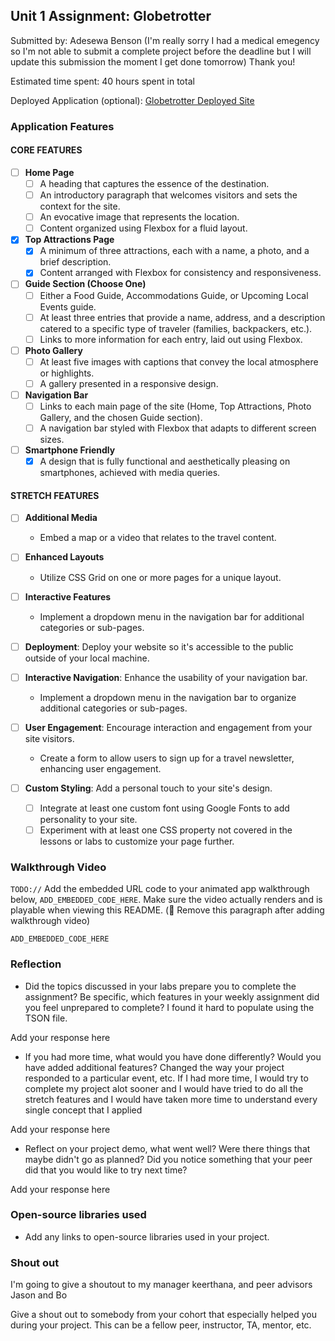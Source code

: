 ## Unit 1 Assignment: Globetrotter

Submitted by: Adesewa Benson (I'm really sorry I had a medical emegency so I'm not able to  submit a complete project before the deadline but I will update this submission the moment I get done tomorrow) Thank you!

Estimated time spent: 40 hours spent in total

Deployed Application (optional): [Globetrotter Deployed Site](ADD_LINK_HERE)

### Application Features

#### CORE FEATURES

- [ ] **Home Page**
  - [ ] A heading that captures the essence of the destination.
  - [ ] An introductory paragraph that welcomes visitors and sets the context for the site.
  - [ ] An evocative image that represents the location.
  - [ ] Content organized using Flexbox for a fluid layout.

- [X] **Top Attractions Page**
  - [X] A minimum of three attractions, each with a name, a photo, and a brief description.
  - [X] Content arranged with Flexbox for consistency and responsiveness.

- [ ] **Guide Section (Choose One)**
  - [ ] Either a Food Guide, Accommodations Guide, or Upcoming Local Events guide.
  - [ ] At least three entries that provide a name, address, and a description catered to a specific type of traveler (families, backpackers, etc.).
  - [ ] Links to more information for each entry, laid out using Flexbox.

- [ ] **Photo Gallery**
  - [ ] At least five images with captions that convey the local atmosphere or highlights.
  - [ ] A gallery presented in a responsive design.

- [ ] **Navigation Bar**
  - [ ] Links to each main page of the site (Home, Top Attractions, Photo Gallery, and the chosen Guide section).
  - [ ] A navigation bar styled with Flexbox that adapts to different screen sizes.  

- [ ] **Smartphone Friendly**
  - [X] A design that is fully functional and aesthetically pleasing on smartphones, achieved with media queries.

#### STRETCH FEATURES

- [ ] **Additional Media**
  - Embed a map or a video that relates to the travel content.

- [ ] **Enhanced Layouts**
  - Utilize CSS Grid on one or more pages for a unique layout.

- [ ] **Interactive Features**
  - Implement a dropdown menu in the navigation bar for additional categories or sub-pages.

- [ ] **Deployment**: Deploy your website so it's accessible to the public outside of your local machine. 

- [ ] **Interactive Navigation**: Enhance the usability of your navigation bar.
  - Implement a dropdown menu in the navigation bar to organize additional categories or sub-pages.

- [ ] **User Engagement**: Encourage interaction and engagement from your site visitors.
  - Create a form to allow users to sign up for a travel newsletter, enhancing user engagement.

- [ ] **Custom Styling**: Add a personal touch to your site's design.
  - [ ] Integrate at least one custom font using Google Fonts to add personality to your site.
  - [ ] Experiment with at least one CSS property not covered in the lessons or labs to customize your page further.

### Walkthrough Video

`TODO://` Add the embedded URL code to your animated app walkthrough below, `ADD_EMBEDDED_CODE_HERE`. Make sure the video actually renders and is playable when viewing this README. (🚫 Remove this paragraph after adding walkthrough video)

`ADD_EMBEDDED_CODE_HERE`

### Reflection

* Did the topics discussed in your labs prepare you to complete the assignment? Be specific, which features in your weekly assignment did you feel unprepared to complete?
  I found it hard to populate using the TSON file.

Add your response here

* If you had more time, what would you have done differently? Would you have added additional features? Changed the way your project responded to a particular event, etc.
If I had more time, I would try to complete my project alot sooner and I would have tried to do all the stretch features and I would have taken more time to understand every single concept that I applied
  
Add your response here

* Reflect on your project demo, what went well? Were there things that maybe didn't go as planned? Did you notice something that your peer did that you would like to try next time?

Add your response here

### Open-source libraries used

- Add any links to open-source libraries used in your project.

### Shout out
I'm going to give a shoutout to  my manager keerthana, and peer advisors Jason and Bo

Give a shout out to somebody from your cohort that especially helped you during your project. This can be a fellow peer, instructor, TA, mentor, etc.
